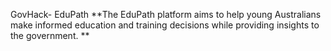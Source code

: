 GovHack- EduPath
**The EduPath platform aims to help young Australians make informed education and training decisions while providing insights to the government. **
